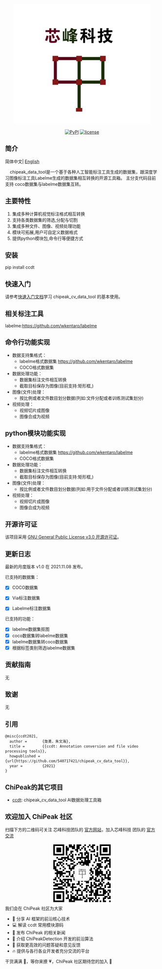 <div align="center">
  <img src="resources/LOGO.png" width="450"/>
  <center>

  [![PyPI](https://img.shields.io/badge/pypi-v1.0.0-blue)](https://pypi.org/project/cpdt/)
  [![license](https://img.shields.io/badge/license-GNU%20General%20Public%20License%20v3-green)](https://github.com/540717421/chipeak_data_tool)

  </center>
</div>


## 简介
简体中文| [English](README_EN.md)

&nbsp;&nbsp;&nbsp;&nbsp;chipeak_data_tool是一个基于各种人工智能标注工具生成的数据集，跟深度学习图像标注工具Labelme生成的数据集相互转换的开源工具箱。
主分支代码目前支持 coco数据集与labelme数据集互转。


## 主要特性
1. 集成多种计算机视觉标注格式相互转换
2. 支持各类数据集的筛选,分配与切割
3. 集成多种文件、图像、视频处理功能
4. 模块可拓展,用户可自定义数据格式
5. 提供python模块包,命令行等便捷方式

## 安装

pip install ccdt

## 快速入门
请参考[快速入门文档](docs/get_started.md)学习 chipeak_cv_data_tool 的基本使用。


## 相关标注工具
labelme:https://github.com/wkentaro/labelme

## 命令行功能实现
* 数据支持集格式：
    - labelme格式数据集 https://github.com/wkentaro/labelme
    - COCO格式数据集
* 数据处理功能：
    - 数据集标注文件相互转换
    - 截取目标保存为图像(目前支持:矩形框,)
* 图像(文件)处理：
    - 按比例或者文件数目划分数据(列如:文件分配或者训练测试集划分)    
* 视频处理：
    - 视频切片成图像
    - 图像合成为视频

## python模块功能实现
* 数据支持集格式：
    - labelme格式数据集 https://github.com/wkentaro/labelme
    - COCO格式数据集
* 数据处理功能：
    - 数据集标注文件相互转换
    - 截取目标保存为图像(目前支持:矩形框,)
* 图像(文件)处理：
    - 按比例或者文件数目划分数据(列如:用于文件分配或者训练测试集划分)
* 视频处理：
    - 视频切片成图像
    - 图像合成为视频

## 开源许可证

该项目采用 [GNU General Public License v3.0 开源许可证](LICENSE)。

## 更新日志

最新的月度版本 v1.0 在 2021.11.08 发布。

已支持的数据集：

- [x] COCO数据集
- [x] Via标注数据集
- [x] Labelme标注数据集


已支持的功能：

- [x] labelme数据集抠图
- [x] coco数据集转labelme数据集
- [x] labelme数据集转coco数据集
- [x] 根据标签类别筛选labelme数据集

## 贡献指南

无

## 致谢

无

## 引用

```
@misc{ccdt2021,
  author =       {詹勇，朱文海},
  title =        {{ccdt: Annotation conversion and file video processing tools}},
  howpublished = {url{https://github.com/540717421/chipeak_cv_data_tool}},
  year =         {2021}
}
```
## ChiPeak的其它项目

- [ccdt](https://github.com/540717421/chipeak_data_tool): chipeak_cv_data_tool AI数据处理工具箱


## 欢迎加入 ChiPeak 社区

扫描下方的二维码可关注 芯峰科技团队的 [官方网站](http://http://www.chipeak.com/)，加入芯峰科技 团队的 [官方交流](http://www.chipeak.com/account/login)
<div align="center">
<img src="/resources/xf_rq_code.png" height="200" />
</div>
我们会在 ChiPeak 社区为大家

- 📢 分享 AI 框架的前沿核心技术
- 💻 解读 ccdt 常用模块源码
- 📰 发布 ChiPeak 的相关新闻
- 🚀 介绍 ChiPeakDetection 开发的前沿算法
- 🏃 获取更高效的问题答疑和意见反馈
- 🔥 提供与各行各业开发者充分交流的平台

干货满满 📘，等你来撩 💗，ChiPeak 社区期待您的加入 👬

